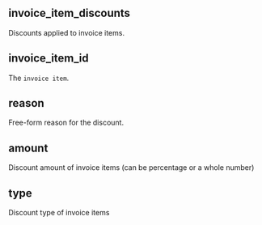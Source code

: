 ## invoice_item_discounts

Discounts applied to invoice items.

## invoice_item_id

The `invoice item`.

## reason

Free-form reason for the discount.

## amount

Discount amount of invoice items (can be percentage or a whole number)

## type

Discount type of invoice items


